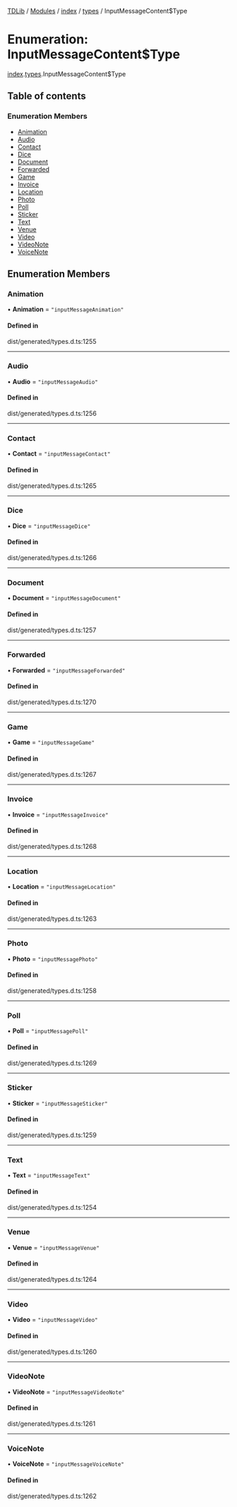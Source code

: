 [TDLib](../README.md) / [Modules](../modules.md) / [index](../modules/index.md) / [types](../modules/index.types.md) / InputMessageContent$Type

# Enumeration: InputMessageContent$Type

[index](../modules/index.md).[types](../modules/index.types.md).InputMessageContent$Type

## Table of contents

### Enumeration Members

- [Animation](index.types.InputMessageContent_Type.md#animation)
- [Audio](index.types.InputMessageContent_Type.md#audio)
- [Contact](index.types.InputMessageContent_Type.md#contact)
- [Dice](index.types.InputMessageContent_Type.md#dice)
- [Document](index.types.InputMessageContent_Type.md#document)
- [Forwarded](index.types.InputMessageContent_Type.md#forwarded)
- [Game](index.types.InputMessageContent_Type.md#game)
- [Invoice](index.types.InputMessageContent_Type.md#invoice)
- [Location](index.types.InputMessageContent_Type.md#location)
- [Photo](index.types.InputMessageContent_Type.md#photo)
- [Poll](index.types.InputMessageContent_Type.md#poll)
- [Sticker](index.types.InputMessageContent_Type.md#sticker)
- [Text](index.types.InputMessageContent_Type.md#text)
- [Venue](index.types.InputMessageContent_Type.md#venue)
- [Video](index.types.InputMessageContent_Type.md#video)
- [VideoNote](index.types.InputMessageContent_Type.md#videonote)
- [VoiceNote](index.types.InputMessageContent_Type.md#voicenote)

## Enumeration Members

### Animation

• **Animation** = ``"inputMessageAnimation"``

#### Defined in

dist/generated/types.d.ts:1255

___

### Audio

• **Audio** = ``"inputMessageAudio"``

#### Defined in

dist/generated/types.d.ts:1256

___

### Contact

• **Contact** = ``"inputMessageContact"``

#### Defined in

dist/generated/types.d.ts:1265

___

### Dice

• **Dice** = ``"inputMessageDice"``

#### Defined in

dist/generated/types.d.ts:1266

___

### Document

• **Document** = ``"inputMessageDocument"``

#### Defined in

dist/generated/types.d.ts:1257

___

### Forwarded

• **Forwarded** = ``"inputMessageForwarded"``

#### Defined in

dist/generated/types.d.ts:1270

___

### Game

• **Game** = ``"inputMessageGame"``

#### Defined in

dist/generated/types.d.ts:1267

___

### Invoice

• **Invoice** = ``"inputMessageInvoice"``

#### Defined in

dist/generated/types.d.ts:1268

___

### Location

• **Location** = ``"inputMessageLocation"``

#### Defined in

dist/generated/types.d.ts:1263

___

### Photo

• **Photo** = ``"inputMessagePhoto"``

#### Defined in

dist/generated/types.d.ts:1258

___

### Poll

• **Poll** = ``"inputMessagePoll"``

#### Defined in

dist/generated/types.d.ts:1269

___

### Sticker

• **Sticker** = ``"inputMessageSticker"``

#### Defined in

dist/generated/types.d.ts:1259

___

### Text

• **Text** = ``"inputMessageText"``

#### Defined in

dist/generated/types.d.ts:1254

___

### Venue

• **Venue** = ``"inputMessageVenue"``

#### Defined in

dist/generated/types.d.ts:1264

___

### Video

• **Video** = ``"inputMessageVideo"``

#### Defined in

dist/generated/types.d.ts:1260

___

### VideoNote

• **VideoNote** = ``"inputMessageVideoNote"``

#### Defined in

dist/generated/types.d.ts:1261

___

### VoiceNote

• **VoiceNote** = ``"inputMessageVoiceNote"``

#### Defined in

dist/generated/types.d.ts:1262
